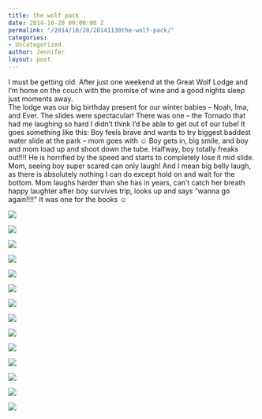 ```yaml
---
title: the wolf pack
date: 2014-10-20 00:00:00 Z
permalink: "/2014/10/20/20141130the-wolf-pack/"
categories:
- Uncategorized
author: Jennifer
layout: post
---
```


I must be getting old. After just one weekend at the Great Wolf Lodge and I&#8217;m home on the couch with the promise of wine and a good nights sleep just moments away.   
The lodge was our big birthday present for our winter babies &#8211; Noah, Ima, and Ever. The slides were spectacular! There was one &#8211; the Tornado that had me laughing so hard I didn&#8217;t think I&#8217;d be able to get out of our tube! It goes something like this: Boy feels brave and wants to try biggest baddest water slide at the park &#8211; mom goes with ☺️ Boy gets in, big smile, and boy and mom load up and shoot down the tube. Halfway, boy totally freaks out!!!! He is horrified by the speed and starts to completely lose it mid slide. Mom, seeing boy super scared can only laugh! And I mean big belly laugh, as there is absolutely nothing I can do except hold on and wait for the bottom. Mom laughs harder than she has in years, can&#8217;t catch her breath happy laughter after boy survives trip, looks up and says &#8220;wanna go again!!!!&#8221; It was one for the books ☺️

<div class="image-gallery-wrapper">
  <p>
    <img src="/assets/images/the-wolf-pack/2014-10-24+10.08.28.jpg" />
  </p>

  <p>
    <img src="/assets/images/the-wolf-pack/2014-10-24+10.08.22.jpg" />
  </p>

  <p>
    <img src="/assets/images/the-wolf-pack/2014-10-24+10.08.19.jpg" />
  </p>

  <p>
    <img src="/assets/images/the-wolf-pack/2014-10-24+09.57.34.jpg" />
  </p>

  <p>
    <img src="/assets/images/the-wolf-pack/2014-10-23+20.30.33.jpg" />
  </p>

  <p>
    <img src="/assets/images/the-wolf-pack/2014-10-23+20.18.31.jpg" />
  </p>

  <p>
    <img src="/assets/images/the-wolf-pack/2014-10-23+20.18.16.jpg" />
  </p>

  <p>
    <img src="/assets/images/the-wolf-pack/2014-10-23+20.14.30.jpg" />
  </p>

  <p>
    <img src="/assets/images/the-wolf-pack/2014-10-23+19.57.54.jpg" />
  </p>

  <p>
    <img src="/assets/images/the-wolf-pack/2014-10-23+19.22.39.jpg" />
  </p>

  <p>
    <img src="/assets/images/the-wolf-pack/2014-10-23+17.35.07.jpg" />
  </p>

  <p>
    <img src="/assets/images/the-wolf-pack/2014-10-23+17.34.35.jpg" />
  </p>

  <p>
    <img src="/assets/images/the-wolf-pack/2014-10-23+17.33.24.jpg" />
  </p>

  <p>
    <img src="/assets/images/the-wolf-pack/2014-10-23+14.34.50.jpg" />
  </p>
</div>
